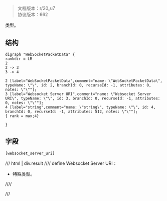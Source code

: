 # <!-- md:samp WebSocketPacketData -->

> 文档版本：r/20_u7<br/>协议版本：662

<!-- md:samp WebSocketPacketData -->类型。

## 结构

```viz
digraph "WebSocketPacketData" {
rankdir = LR
2
2 -> 3
3 -> 4

2 [label="WebSocketPacketData",comment="name: \"WebSocketPacketData\", typeName: \"\", id: 2, branchId: 0, recurseId: -1, attributes: 0, notes: \"\""];
3 [label="Websocket Server URI",comment="name: \"Websocket Server URI\", typeName: \"\", id: 3, branchId: 0, recurseId: -1, attributes: 0, notes: \"\""];
4 [label="string",comment="name: \"string\", typeName: \"\", id: 4, branchId: 0, recurseId: -1, attributes: 512, notes: \"\""];
{ rank = max;4}

}

```

## 字段

```title='WebSocketPacketData'
[websocket_server_uri]
```

/// html | div.result
//// define
Websocket Server URI：[<!-- md:samp string -->](../types/string.md)

- 特殊类型。


////

///


